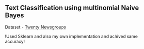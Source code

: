 ## Text Classification using multinomial Naive Bayes

Dataset - [Twenty Newsgroups](https://archive.ics.uci.edu/ml/datasets/Twenty+Newsgroups)

!Used Sklearn and also my own implementation and achived same accuracy!

